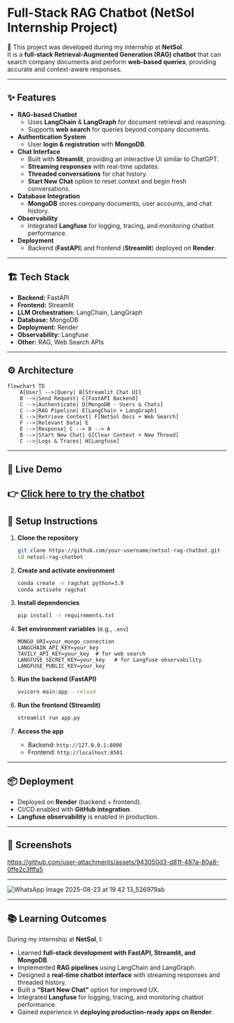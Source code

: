 # Full-Stack RAG Chatbot (NetSol Internship Project)

🚀 This project was developed during my internship at **NetSol**.  
It is a **full-stack Retrieval-Augmented Generation (RAG) chatbot** that can search company documents and perform **web-based queries**, providing accurate and context-aware responses.

---

## ✨ Features
- **RAG-based Chatbot**
  - Uses **LangChain** & **LangGraph** for document retrieval and reasoning.  
  - Supports **web search** for queries beyond company documents.  
- **Authentication System**
  - User **login & registration** with  **MongoDB**.  
- **Chat Interface**
  - Built with **Streamlit**, providing an interactive UI similar to ChatGPT.  
  - **Streaming responses** with real-time updates.  
  - **Threaded conversations** for chat history.  
  - **Start New Chat** option to reset context and begin fresh conversations.  
- **Database Integration**
  - **MongoDB** stores company documents, user accounts, and chat history.
- **Observability**
  - Integrated **Langfuse** for logging, tracing, and monitoring chatbot performance.   
- **Deployment**
  - Backend (**FastAPI**) and frontend (**Streamlit**) deployed on **Render**.  

---

## 🏗️ Tech Stack
- **Backend:** FastAPI  
- **Frontend:** Streamlit  
- **LLM Orchestration:** LangChain, LangGraph  
- **Database:** MongoDB  
- **Deployment:** Render
- **Observability:** Langfuse   
- **Other:** RAG, Web Search APIs  

---

## ⚙️ Architecture
```mermaid
flowchart TD
    A[User] -->|Query| B[Streamlit Chat UI]
    B -->|Send Request| C[FastAPI Backend]
    C -->|Authenticate| D[MongoDB - Users & Chats]
    C -->|RAG Pipeline| E[LangChain + LangGraph]
    E -->|Retrieve Context| F[NetSol Docs + Web Search]
    F -->|Relevant Data| E
    E -->|Response| C --> B --> A
    B -->|Start New Chat| G[Clear Context + New Thread]
    C -->|Logs & Traces| H[Langfuse]
````
---

## 🔗 Live Demo  

👉 [Click here to try the chatbot](https://fullstack-rag-chatbot.onrender.com) 
---

## 🚀 Setup Instructions

1. **Clone the repository**

   ```bash
   git clone https://github.com/your-username/netsol-rag-chatbot.git
   cd netsol-rag-chatbot
   ```

2. **Create and activate environment**

   ```bash
   conda create -n ragchat python=3.9
   conda activate ragchat
   ```

3. **Install dependencies**

   ```bash
   pip install -r requirements.txt
   ```

4. **Set environment variables** (e.g., `.env`)

   ```
   MONGO_URI=your_mongo_connection
   LANGCHAIN_API_KEY=your_key
   TAVILY_API_KEY=your_key  # for web search
   LANGFUSE_SECRET_KEY=your_key   # for Langfuse observability
   LANGFUSE_PUBLIC_KEY=your_key
   ```

5. **Run the backend (FastAPI)**

   ```bash
   uvicorn main:app --reload
   ```

6. **Run the frontend (Streamlit)**

   ```bash
   streamlit run app.py
   ```

7. **Access the app**

   * Backend: `http://127.0.0.1:8000`
   * Frontend: `http://localhost:8501`

---

## 📦 Deployment

* Deployed on **Render** (backend + frontend).
* CI/CD enabled with **GitHub integration**.
* **Langfuse observability** is enabled in production.

---

## 📸 Screenshots



https://github.com/user-attachments/assets/943050d3-d81f-487a-80a8-0ffe2c3fffa5



---
![WhatsApp Image 2025-08-23 at 19 42 13_526979ab](https://github.com/user-attachments/assets/5b896ae8-76f6-4350-8f4a-44782dd4166b)


---

## 📚 Learning Outcomes

During my internship at **NetSol**, I:

* Learned **full-stack development with FastAPI, Streamlit, and MongoDB**.
* Implemented **RAG pipelines** using LangChain and LangGraph.
* Designed a **real-time chatbot interface** with streaming responses and threaded history.
* Built a **“Start New Chat”** option for improved UX.
* Integrated **Langfuse** for logging, tracing, and monitoring chatbot performance.
* Gained experience in **deploying production-ready apps on Render**.



